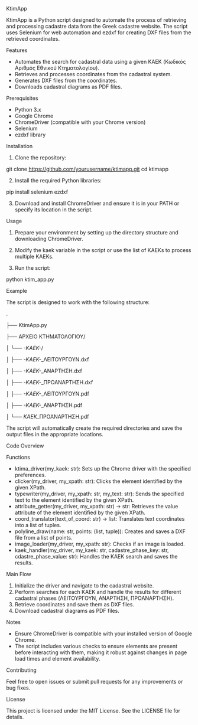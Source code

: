 KtimApp

KtimApp is a Python script designed to automate the process of retrieving and processing cadastre data from the Greek cadastre website. The script uses Selenium for web automation and ezdxf for creating DXF files from the retrieved coordinates.


Features

- Automates the search for cadastral data using a given KAEK (Κωδικός Αριθμός Εθνικού Κτηματολογίου).
- Retrieves and processes coordinates from the cadastral system.
- Generates DXF files from the coordinates.
- Downloads cadastral diagrams as PDF files.


Prerequisites

- Python 3.x
- Google Chrome
- ChromeDriver (compatible with your Chrome version)
- Selenium
- ezdxf library


Installation

1. Clone the repository:

git clone https://github.com/yourusername/ktimapp.git
cd ktimapp

2. Install the required Python libraries:

pip install selenium ezdxf

3. Download and install ChromeDriver and ensure it is in your PATH or specify its location in the script.


Usage

1. Prepare your environment by setting up the directory structure and downloading ChromeDriver.

2. Modify the kaek variable in the script or use the list of KAEKs to process multiple KAEKs.

3. Run the script:

python ktim_app.py


Example

The script is designed to work with the following structure:

.

├── KtimApp.py

├── ΑΡΧΕΙΟ ΚΤΗΜΑΤΟΛΟΓΙΟΥ/

│   └── *-KAEK-*/

│       ├── *-KAEK-*_ΛΕΙΤΟΥΡΓΟΥΝ.dxf

│       ├── *-KAEK-*_ΑΝΑΡΤΗΣΗ.dxf

│       ├── *-KAEK-*_ΠΡΟΑΝΑΡΤΗΣΗ.dxf

│       ├── *-KAEK-*_ΛΕΙΤΟΥΡΓΟΥΝ.pdf

│       ├── *-KAEK-*_ΑΝΑΡΤΗΣΗ.pdf

│       └── *KAEK*_ΠΡΟΑΝΑΡΤΗΣΗ.pdf

The script will automatically create the required directories and save the output files in the appropriate locations.


Code Overview


Functions
- ktima_driver(my_kaek: str): Sets up the Chrome driver with the specified preferences.
- clicker(my_driver, my_xpath: str): Clicks the element identified by the given XPath.
- typewriter(my_driver, my_xpath: str, my_text: str): Sends the specified text to the element identified by the given XPath.
- attribute_getter(my_driver, my_xpath: str) -> str: Retrieves the value attribute of the element identified by the given XPath.
- coord_translator(text_of_coord: str) -> list: Translates text coordinates into a list of tuples.
- polyline_draw(name: str, points: (list, tuple)): Creates and saves a DXF file from a list of points.
- image_loader(my_driver, my_xpath: str): Checks if an image is loaded.
- kaek_handler(my_driver, my_kaek: str, cadastre_phase_key: str, cdastre_phase_value: str): Handles the KAEK search and saves the results.


Main Flow

1. Initialize the driver and navigate to the cadastral website.
2. Perform searches for each KAEK and handle the results for different cadastral phases (ΛΕΙΤΟΥΡΓΟΥΝ, ΑΝΑΡΤΗΣΗ, ΠΡΟΑΝΑΡΤΗΣΗ).
3. Retrieve coordinates and save them as DXF files.
4. Download cadastral diagrams as PDF files.


Notes

- Ensure ChromeDriver is compatible with your installed version of Google Chrome.
- The script includes various checks to ensure elements are present before interacting with them, making it robust against changes in page load times and element     availability.


Contributing

Feel free to open issues or submit pull requests for any improvements or bug fixes.


License

This project is licensed under the MIT License. See the LICENSE file for details.
